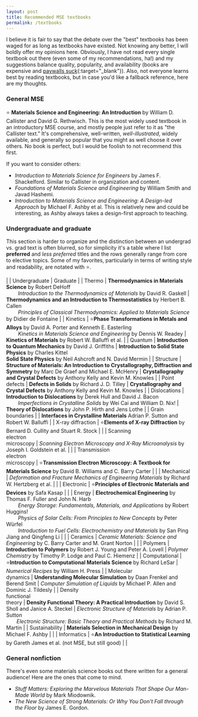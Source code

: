```yaml
---
layout: post
title: Recommended MSE textbooks
permalink: /textbooks
---
```


I believe it is fair to say that the debate over the "best" textbooks has been waged for as long as textbooks have existed.
Not knowing any better, I will boldly offer my opinions here.
Obviously, I have not read every single textbook out there (even some of my recommendations, ha!) and my suggestions balance quality, popularity, and availability (books are expensive and [paywalls suck](https://en.wikipedia.org/wiki/Shadow_library){:target="_blank"}).
Also, not everyone learns best by reading textbooks, but in case you'd like a fallback reference, here are my thoughts.


### General MSE

⭐ **Materials Science and Engineering: An Introduction** by William D. Callister and David G. Rethwisch.
This is the most widely used textbook in an introductory MSE course, and mostly people just refer to it as "the Callister text."
It's comprehensive, well-written, _well-illustrated_, widely available, and generally so popular that you might as well choose it over others.
No book is perfect, but I would be foolish to not recommend this first.

If you want to consider others:
- _Introduction to Materials Science for Engineers_ by James F. Shackelford.
Similar to Callister in organization and content.
- _Foundations of Materials Science and Engineering_ by William Smith and Javad Hashemi.
- _Introduction to Materials Science and Engineering: A Design-led Approach_ by Michael F. Ashby et al.
This is relatively new and could be interesting, as Ashby always takes a design-first approach to teaching.



### Undergraduate and graduate

This section is harder to organize and the distinction between an undergrad vs. grad text is often blurred, so for simplicity it's a table where I list **preferred** and _less preferred_ titles and the rows generally range from core to elective topics.
Some of my favorites, particularly in terms of writing style and readability, are notated with ⭐.


|       | Undergraduate | Graduate |
| Thermo | **Thermodynamics in Materials Science** by Robert DeHoff <br> &emsp;&emsp; _Introduction to the Thermodynamics of Materials_ by David R. Gaskell | **Thermodynamics and an Introduction to Thermostatistics** by Herbert B. Callen <br> &emsp;&emsp; _Principles of Classical Thermodynamics: Applied to Materials Science_ by Didier de Fontaine |
| Kinetics | ⭐**Phase Transformations in Metals and Alloys** by David A. Porter and Kenneth E. Easterling <br>&emsp;&emsp; _Kinetics in Materials Science and Engineering_ by Dennis W. Readey | **Kinetics of Materials** by Robert W. Balluffi et al. |
| Quantum | **Introduction to Quantum Mechanics** by David J. Griffiths | **Introduction to Solid State Physics** by Charles Kittel <br>**Solid State Physics** by Neil Ashcroft and N. David Mermin |
| Structure | **Structure of Materials: An Introduction to Crystallography, Diffraction and Symmetry** by Marc De Graef and Michael E. McHenry | **Crystallography and Crystal Defects** by Anthony Kelly and Kevin M. Knowles |
| Point<br>defects | **Defects in Solids** by Richard J. D. Tilley | **Crystallography and Crystal Defects** by Anthony Kelly and Kevin M. Knowles | 
| Dislocations | **Introduction to Dislocations** by Derek Hull and David J. Bacon <br>&emsp;&emsp; _Imperfections in Crystalline Solids_ by Wei Cai and William D. Nix! | **Theory of Dislocations** by John P. Hirth and Jens Lothe |
| Grain boundaries |  | **Interfaces in Crystalline Materials** Adrian P. Sutton and Robert W. Balluffi |
| X-ray diffraction | ⭐**Elements of X-ray Diffraction** by Bernard D. Cullity and Stuart R. Stock |  |
| Scanning<br>electron<br>microscopy | _Scanning Electron Microscopy and X-Ray Microanalysis_ by Joseph I. Goldstein et al. |  |
| Transmission<br>electron<br>microscopy | ⭐**Transmission Electron Microscopy: A Textbook for Materials Science** by David B. Williams and C. Barry Carter |  |
| Mechanical | _Deformation and Fracture Mechanics of Engineering Materials_ by Richard W. Hertzberg et al. |  |
| Electronic | ⭐**Principles of Electronic Materials and Devices** by Safa Kasap |  |
| Energy | **Electrochemical Engineering** by Thomas F. Fuller and John N. Harb <br>&emsp;&emsp; _Energy Storage: Fundamentals, Materials, and Applications_ by Robert Huggins! <br>&emsp;&emsp; _Physics of Solar Cells: From Principles to New Concepts_ by Peter Würfel <br>&emsp;&emsp; _Introduction to Fuel Cells: Electrochemistry and Materials_ by San Ping Jiang and Qingfeng Li | |
| Ceramics | _Ceramic Materials: Science and Engineering_ by C. Barry Carter and M. Grant Norton |  |
| Polymers | **Introduction to Polymers** by Robert J. Young and Peter A. Lovell | _Polymer Chemistry_ by Timothy P. Lodge and Paul C. Hiemenz |
| Computational | ⭐**Introduction to Computational Materials Science** by Richard LeSar | _Numerical Recipes_ by William H. Press |
| Molecular<br>dynamics | **Understanding Molecular Simulation** by Daan Frenkel and Berend Smit | _Computer Simulation of Liquids_ by Michael P. Allen and Dominic J. Tildesly |
| Density<br>functional<br>theory | **Density Functional Theory: A Practical Introduction** by David S. Sholl and Janice A. Steckel | _Electronic Structure of Materials_ by Adrian P. Sutton <br>&emsp;&emsp;_Electronic Structure: Basic Theory and Practical Methods_ by Richard M. Martin |
| Sustainability | **Materials Selection in Mechanical Design** by Michael F. Ashby |  |
| Informatics | ⭐**An Introduction to Statistical Learning** by Gareth James et al. (not MSE, but still good) |  |


### General nonfiction

There's even some materials science books out there written for a general audience!
Here are the ones that come to mind.

- _Stuff Matters: Exploring the Marvelous Materials That Shape Our Man-Made World_ by Mark Miodownik.
- _The New Science of Strong Materials: Or Why You Don't Fall through the Floor_ by James E. Gordon.


